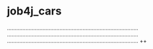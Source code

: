 # job4j_cars

.....................................................................................
.....................................................................................
.....................................................................................
++